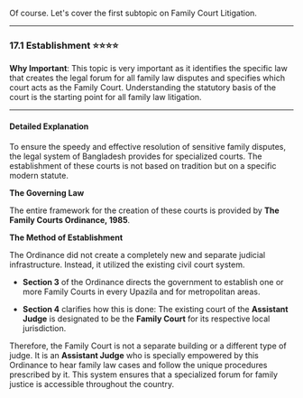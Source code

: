 Of course. Let's cover the first subtopic on Family Court Litigation.

---

### 17.1 Establishment ⭐⭐⭐⭐

**Why Important**: This topic is very important as it identifies the specific law that creates the legal forum for all family law disputes and specifies which court acts as the Family Court. Understanding the statutory basis of the court is the starting point for all family law litigation.

---

#### Detailed Explanation

To ensure the speedy and effective resolution of sensitive family disputes, the legal system of Bangladesh provides for specialized courts. The establishment of these courts is not based on tradition but on a specific modern statute.

**The Governing Law**

The entire framework for the creation of these courts is provided by **The Family Courts Ordinance, 1985**.

**The Method of Establishment**

The Ordinance did not create a completely new and separate judicial infrastructure. Instead, it utilized the existing civil court system.

- **Section 3** of the Ordinance directs the government to establish one or more Family Courts in every Upazila and for metropolitan areas.
    
- **Section 4** clarifies how this is done: The existing court of the **Assistant Judge** is designated to be the **Family Court** for its respective local jurisdiction.
    

Therefore, the Family Court is not a separate building or a different type of judge. It is an **Assistant Judge** who is specially empowered by this Ordinance to hear family law cases and follow the unique procedures prescribed by it. This system ensures that a specialized forum for family justice is accessible throughout the country.